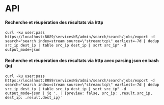 # API

#### Recherche et réupération des résultats via http
```
curl -ku user:pass https://localhost:8089/servicesNS/admin/search/search/jobs/export -d search="search index=stream source=\"stream:tcp\" earliest=-7d | dedup src_ip dest_ip | table src_ip dest_ip | sort src_ip" -d output_mode=json
```

#### Recherche et réupération des résultats via http avec parsing json en bash (jq)
```
curl -ku user:pass https://localhost:8089/servicesNS/admin/search/search/jobs/export -d search="search index=stream source=\"stream:tcp\" earliest=-7d | dedup src_ip dest_ip | table src_ip dest_ip | sort src_ip" -d output_mode=json | jq '. | {preview: false, src_ip: .result.src_ip, dest_ip: .result.dest_ip}'
```